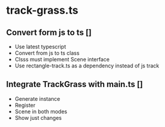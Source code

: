 # track-grass.ts

## Convert form js to ts []

- Use latest typescript
- Convert from js to ts class
- Clsss must implement Scene interface
- Use rectangle-track.ts as a dependency instead of js track

## Integrate TrackGrass with main.ts []

- Generate instance
- Register
- Scene in both modes
- Show just changes
